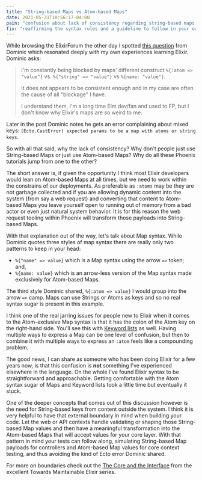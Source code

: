 ```yaml
---
title: "String-based Maps vs Atom-based Maps"
date: 2021-05-31T10:56:17-04:00
pain: "confusion about lack of consistency regarding string-based maps vs atom-based maps"
fix: "reaffirming the syntax rules and a guideline to follow in your own code"
---
```


While browsing the ElixirForum the other day I spotted [this question](https://elixirforum.com/t/map-with-atom-string-keyword-list-its-blocking-me-so-much-as-a-beginner-elixr-enthusiast/39954) from Dominic which resonated deeply with my own experiences learning Elixir. Dominic asks:

> I'm constantly being blocked by maps' different construct `%{:atom => "value"}` vs. `%{"string" => "value"}` vs `%{name: "value"}`.
> 
> It does not appears to be consistent enough and in my case are often the cause of all "blockage" I have.
> 
> I understand them, I'm a long time Elm dev/fan and used to FP, but I don't know why Elixir's maps are so weird to me.

Later in the post Dominic notes he gets an error complaining about mixed keys: `(Ecto.CastError) expected params to be a map with atoms or string keys`.

So with all that said, why the lack of consistency? Why don't people just use String-based Maps or just use Atom-based Maps? Why do all these Phoenix tutorials jump from one to the other?

The short answer is, if given the opportunity I think most Elixir developers would lean on Atom-based Maps at all times, but we need to work within the constrains of our deployments. As preferable as `:atoms` may be they are not garbage collected and if you are allowing dynamic content into the system (from say a web request) and converting that content to Atom-based Maps you leave yourself open to running out of memory from a bad actor or even just natural system behavior. It is for this reason the web request tooling within Phoenix will transform those payloads into String-based Maps. 

With that explanation out of the way, let's talk about Map syntax. While Dominic quotes three styles of map syntax there are really only two patterns to keep in your head: 

* `%{"name" => value}` which is a Map syntax using the arrow `=>` token; and,
* `%{name: value}` which is an arrow-less version of the Map syntax made exclusively for Atom-based Maps.

The third style Dominic shared, `%{:atom => value}` I would group into the arrow `=>` camp. Maps can use Strings or Atoms as keys and so no real syntax sugar is present in this example.

I think one of the real jarring issues for people new to Elixir when it comes to the Atom-exclusive Map syntax is that it has the colon of the Atom key on the right-hand side. You'll see this with [Keyword lists](https://elixirschool.com/en/lessons/basics/collections/#keyword-lists) as well. Having multiple ways to express a Map can be one level of confusion, but then to combine it with multiple ways to express an `:atom` feels like a compounding problem. 

The good news, I can share as someone who has been doing Elixir for a few years now, is that this confusion is **not** something I've experienced elsewhere in the language. On the whole I've found Elixir syntax to be straightforward and approachable. Getting comfortable with the Atom syntax sugar of Maps and Keyword lists took a little time but eventually it stuck.

One of the deeper concepts that comes out of this discussion however is the need for String-based keys from content outside the system. I think it is very helpful to have that external boundary in mind when building your code. Let the web or API contexts handle validating or shaping those String-based Map values and then have a meaningful transformation into the Atom-based Maps that will accept values for your core layer. With that pattern in mind your tests can follow along, simulating String-based Map payloads for controllers and Atom-based Map values for core context testing, and thus avoiding the kind of Ecto error Dominic shared.

For more on boundaries check out the [The Core and the Interface](https://medium.com/very-big-things/towards-maintainable-elixir-the-core-and-the-interface-c267f0da43) from the excellent Towards Maintainable Elixir series.
